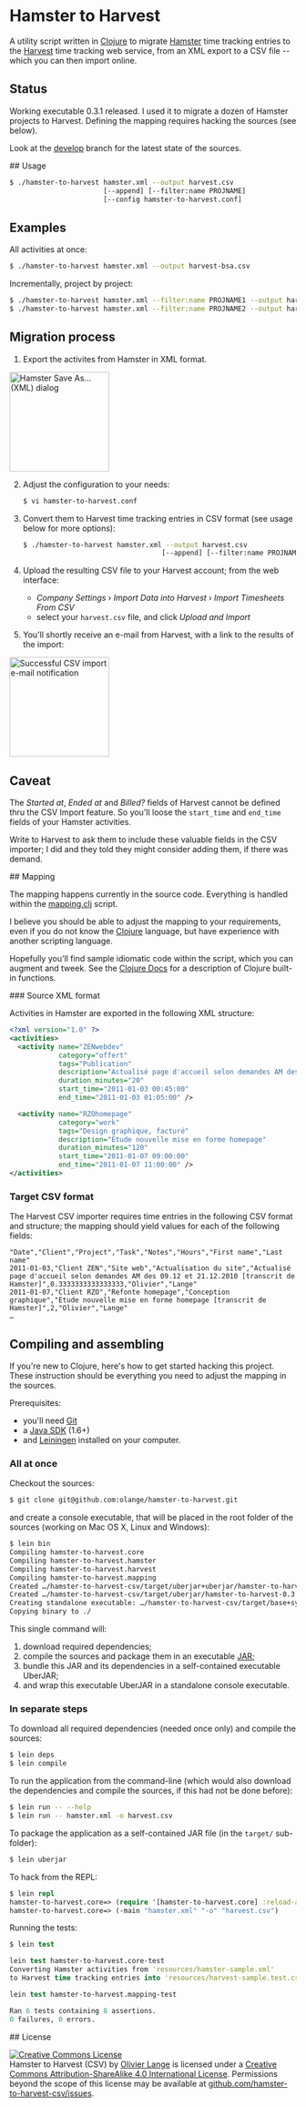 # Hamster to Harvest

A utility script written in [Clojure](http://clojure.org) to migrate
[Hamster](http://projecthamster.wordpress.com/about/) time tracking entries
to the [Harvest](https://www.getharvest.com) time tracking web service,
from an XML export to a CSV file -- which you can then import online.

## Status

Working executable 0.3.1 released. I used it to migrate a dozen of Hamster projects
to Harvest. Defining the mapping requires hacking the sources (see below).

Look at the [develop](https://github.com/olange/hamster-to-harvest/tree/develop)
branch for the latest state of the sources.

## Usage

```bash
$ ./hamster-to-harvest hamster.xml --output harvest.csv
                       [--append] [--filter:name PROJNAME]
                       [--config hamster-to-harvest.conf]
```

## Examples

All activities at once:

```bash
$ ./hamster-to-harvest hamster.xml --output harvest-bsa.csv
```

Incrementally, project by project:

```bash
$ ./hamster-to-harvest hamster.xml --filter:name PROJNAME1 --output harvest.csv
$ ./hamster-to-harvest hamster.xml --filter:name PROJNAME2 --output harvest.csv --append
```

## Migration process

1. Export the activites from Hamster in XML format.

<img src="doc/images/hamster-export-xml.png" height="175"
     title="Hamster Save As... (XML) dialog" />

2. Adjust the configuration to your needs:

    ```bash
    $ vi hamster-to-harvest.conf
    ```

3. Convert them to Harvest time tracking entries in CSV format (see usage below for more options):

    ```bash
    $ ./hamster-to-harvest hamster.xml --output harvest.csv
                                      [--append] [--filter:name PROJNAME]
    ```

4. Upload the resulting CSV file to your Harvest account; from the web interface:

   * _Company Settings_ › _Import Data into Harvest_ › _Import Timesheets From CSV_
   * select your `harvest.csv` file, and click _Upload and Import_

5. You'll shortly receive an e-mail from Harvest, with a link to the results of the import:

<img src="doc/images/harvest-import-confirm.png" height="175"
     title="Successful CSV import e-mail notification" />

## Caveat

The _Started at_, _Ended at_ and _Billed?_ fields of Harvest cannot be defined thru the CSV Import feature. So you'll loose the `start_time` and `end_time` fields of your Hamster activities.

Write to Harvest to ask them to include these valuable fields in the CSV importer; I did and they told they might consider adding them, if there was demand.

## Mapping

The mapping happens currently in the source code. Everything is handled within
the [mapping.clj](src/hamster_to_harvest/mapping.clj) script.

I believe you should be able to adjust the mapping to your requirements, even
if you do not know the [Clojure](http://clojure.org) language, but have experience
with another scripting language.

Hopefully you'll find sample idiomatic code within the script, which you can augment
and tweek. See the [Clojure Docs](https://clojuredocs.org) for a description of
Clojure built-in functions.

### Source XML format

Activities in Hamster are exported in the following XML structure:

```xml
<?xml version="1.0" ?>
<activities>
  <activity name="ZENwebdev"
            category="offert"
            tags="Publication"
            description="Actualisé page d'accueil selon demandes AM des 09.12 et 21.12.2010"
            duration_minutes="20"
            start_time="2011-01-03 00:45:00"
            end_time="2011-01-03 01:05:00" />

  <activity name="RZOhomepage"
            category="work"
            tags="Design graphique, facturé"
            description="Etude nouvelle mise en forme homepage"
            duration_minutes="120"
            start_time="2011-01-07 09:00:00"
            end_time="2011-01-07 11:00:00" />
</activities>
```

### Target CSV format

The Harvest CSV importer requires time entries in the following CSV format and
structure; the mapping should yield values for each of the following fields:

```csv
"Date","Client","Project","Task","Notes","Hours","First name","Last name"
2011-01-03,"Client ZEN","Site web","Actualisation du site","Actualisé page d'accueil selon demandes AM des 09.12 et 21.12.2010 [transcrit de Hamster]",0.3333333333333333,"Olivier","Lange"
2011-01-07,"Client RZO","Refonte homepage","Conception graphique","Etude nouvelle mise en forme homepage [transcrit de Hamster]",2,"Olivier","Lange"
…
```

## Compiling and assembling

If you're new to Clojure, here's how to get started hacking this project.
These instruction should be everything you need to adjust the mapping in
the sources.

Prerequisites:

* you'll need [Git](https://git-scm.com/downloads)
* a [Java SDK](http://www.oracle.com/technetwork/java/javase/downloads/index.html) (1.6+)
* and [Leiningen](http://leiningen.org/#install) installed on your computer.

### All at once

Checkout the sources:

```bash
$ git clone git@github.com:olange/hamster-to-harvest.git
```

and create a console executable, that will be placed in the root folder
of the sources (working on Mac OS X, Linux and Windows):

```bash
$ lein bin
Compiling hamster-to-harvest.core
Compiling hamster-to-harvest.hamster
Compiling hamster-to-harvest.harvest
Compiling hamster-to-harvest.mapping
Created …/hamster-to-harvest-csv/target/uberjar+uberjar/hamster-to-harvest-0.3.1.jar
Created …/hamster-to-harvest-csv/target/uberjar/hamster-to-harvest-0.3.1-standalone.jar
Creating standalone executable: …/hamster-to-harvest-csv/target/base+system+user+dev/hamster-to-harvest
Copying binary to ./
```

This single command will:

1. download required dependencies;
2. compile the sources and package them in an executable [JAR](https://en.wikipedia.org/wiki/JAR_(file_format));
3. bundle this JAR and its dependencies in a self-contained executable UberJAR;
4. and wrap this executable UberJAR in a standalone console executable.

### In separate steps

To download all required dependencies (needed once only) and compile the sources:

```bash
$ lein deps
$ lein compile
```

To run the application from the command-line (which would also download the
dependencies and compile the sources, if this had not be done before):

```bash
$ lein run -- --help
$ lein run -- hamster.xml -o harvest.csv
```

To package the application as a self-contained JAR file (in the `target/` sub-folder):

```bash
$ lein uberjar
```

To hack from the REPL:

```clojure
$ lein repl
hamster-to-harvest.core=> (require '[hamster-to-harvest.core] :reload-all)
hamster-to-harvest.core=> (-main "hamster.xml" "-o" "harvest.csv")
```

Running the tests:

```clojure
$ lein test

lein test hamster-to-harvest.core-test
Converting Hamster activities from 'resources/hamster-sample.xml'
to Harvest time tracking entries into 'resources/harvest-sample.test.csv'

lein test hamster-to-harvest.mapping-test

Ran 6 tests containing 8 assertions.
0 failures, 0 errors.
```

## License

<a rel="license" href="http://creativecommons.org/licenses/by-sa/4.0/"><img alt="Creative Commons License" style="border-width:0" src="https://i.creativecommons.org/l/by-sa/4.0/88x31.png" /></a>
<br /><span xmlns:dct="http://purl.org/dc/terms/" property="dct:title">Hamster to Harvest (CSV)</span> by <a xmlns:cc="http://creativecommons.org/ns#" href="http://github.com/olange" property="cc:attributionName" rel="cc:attributionURL">Olivier Lange</a> is licensed under a <a rel="license" href="http://creativecommons.org/licenses/by-sa/4.0/">Creative Commons Attribution-ShareAlike 4.0 International License</a>.
Permissions beyond the scope of this license may be available at <a xmlns:cc="http://creativecommons.org/ns#" href="https://github.com/olange/hamster-to-harvest-csv/issues/new" rel="cc:morePermissions">github.com/hamster-to-harvest-csv/issues</a>.
